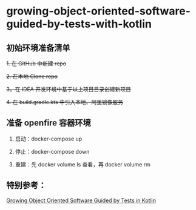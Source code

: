 # growing-object-oriented-software-guided-by-tests-with-kotlin


## 初始环境准备清单
~~1. 在 GitHub 中新建 repo~~

~~2. 在本地 Clone repo~~

~~3，在 IDEA 开发环境中基于以上项目目录创建新项目~~

~~4. 在 build.gradle.kts 中引入本地、阿里镜像服务~~


## 准备 openfire 容器环境

1. 启动：docker-compose up

2. 停止：docker-compose down

3. 重建：先 docker volume ls 查看，再 docker volume rm 

## 特别参考：
[Growing Object Oriented Software Guided by Tests in Kotlin](https://github.com/beatrichartz/growing-object-oriented-software-guided-by-tests-kotlin)